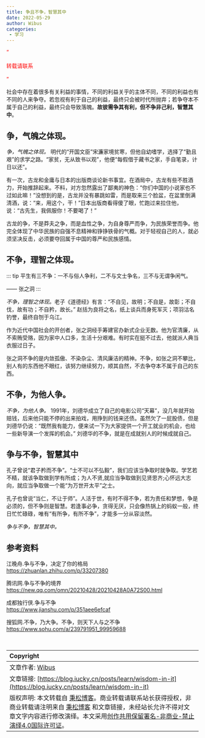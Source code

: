 ```yaml
---
title: 争且不争，智慧其中
date: 2022-05-29
author: Wibus
categories:
 - 学习
---
```


<font color="red">“<br><br>转载请联系<br><br>”</font>

社会中存在着很多有关利益的事情，不同的利益关乎的主体不同，不同的利益也有不同的人来争夺。若忽视有利于自己的利益，最终只会被时代所抛弃；若争夺本不属于自己的利益，最终只会导致落魄。<strong>故彼需争其有利，但不争非己利，智慧其中</strong>。

## 争，气魄之体现。

<em>争，气魄之体现。</em> 明代的“开国文臣”宋濂家境贫寒，但他自幼嗜学，选择了“勤且艰”的求学之路。“家贫，无从致书以观”，他便“每假借于藏书之家，手自笔录，计日以还”。

有一次，古龙和金庸与日本的出版商谈论新书事宜。在酒局中，古龙有些不胜酒力，开始推辞起来。不料，对方忽然露出了鄙夷的神色：“你们中国的小说家也不过如此嘛！”没想到的是，古龙并没有暴跳如雷，而是取来三个脸盆，在盆里倒满清酒，说：“来，用这个，干！”日本出版商看得傻了眼，忙跑过来拉住他，说：“古先生，我佩服你！不要喝了！”

古龙的争，不是莽夫之争，而是血性之争，为自身尊严而争，为民族荣誉而争。他完全体现了中华民族的自强不息精神和铮铮铁骨的气概。对于轻视自己的人，就必须坚决反击，必须要夺回属于中国的尊严和民族感情。

## 不争，理智之体现。

::: tip
平生有三不争：一不与俗人争利，二不与文士争名，三不与无谓争闲气。

—— 张之洞
:::

<em>不争，理智之体现。</em>老子《道德经》有言：“不自见，故明；不自是，故彰；不自伐，故有功；不自矜，故长。” 赵括为良将之名，纸上谈兵而身死军灭；项羽沽名钓誉，最终自刎于乌江。

作为近代中国社会的开创者，张之洞经手筹建官办新式企业无数。他为官清廉，从不索贿受赂，因为家中人口多，生活十分艰难。有时实在挺不过去，他就派人典当衣服过日子。

张之洞不争的是内敛孤傲、不染杂尘、清风廉洁的精神。不争，如张之洞不攀比，别人有的东西他不眼红，该努力继续努力，顺其自然，不去争夺本不属于自己的东西。

## 不争，为他人争。

<em>不争，为他人争。</em> 1991年，刘德华成立了自己的电影公司“天幕”，没几年就开始赔钱，后来他只能不停的出来拍戏，用挣到的钱来还债。虽然欠了一屁股债，但是刘德华仍说：“既然我有能力，便来试一下为大家提供一个开工就业的机会，也给一些新导演一个发挥的机会。” 刘德华的不争，就是在成就别人的时候成就自己。

## 争与不争，智慧其中

孔子曾说“君子矜而不争”。“士不可以不弘毅”，我们应该当争取时就争取。学艺若不精，就该争取做到学有所成；为人不贤,就应当争取做到见贤思齐;心怀远大志向，就应当争取做一个能“为万世开太平”之士。

孔子也曾说“当仁，不让于师”。人活于世，有时不得不争，若为责任和梦想，争是必须的，但不争则是智慧。若逢事必争，贪得无厌，只会像热锅上的蚂蚁一般，终日忙忙碌碌，唯有“有所争，有所不争”，才能多一分从容淡然。

<em>争与不争，智慧其中。</em>

## 参考资料

江晚舟.争与不争，决定了你的格局<br>
https://zhuanlan.zhihu.com/p/33207380

腾讯网.争与不争的境界<br>
https://new.qq.com/omn/20210428/20210428A0A72S00.html

成都独行侠.争与不争<br>
https://www.jianshu.com/p/351aee6efcaf

搜狐网.不争，乃大争。不争，则天下人与之不争<br>
https://www.sohu.com/a/239791951_99959688

<br>

| Copyright |
| :-----|
| 文章作者: <a href="mailto:undefined">Wibus</a> |
| 文章链接: [https://blog.iucky.cn/posts/learn/wisdom-in-it](https://blog.iucky.cn/posts/learn/wisdom-in-it) |
| 版权声明: 本文转载自 [秉松博客](https://blog.iucky.cn)。商业转载请联系站长获得授权，非商业转载请注明来自 [秉松博客](https://blog.iucky.cn) 和文章链接，未经站长允许不得对文章文字内容进行修改演绎。本文采用[创作共用保留署名-非商业-禁止演绎4.0国际许可证](https://creativecommons.org/licenses/by-nc-nd/4.0/)。 |
